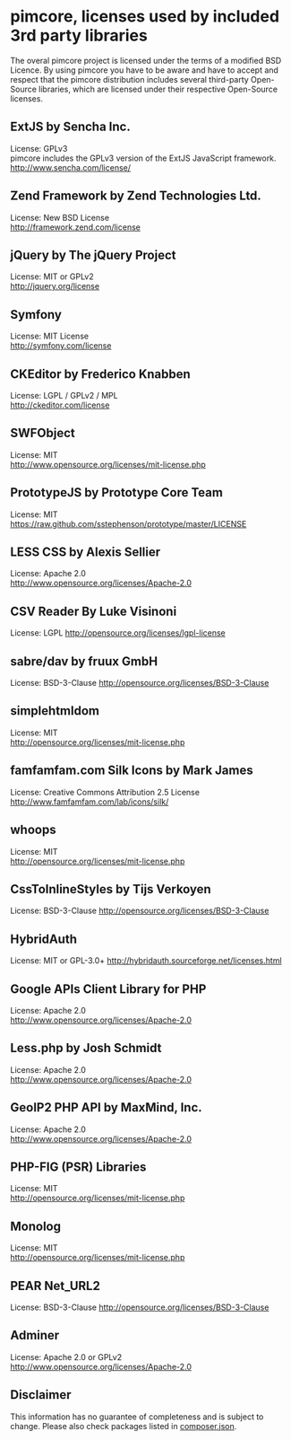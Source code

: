 # pimcore, licenses used by included 3rd party libraries

The overal pimcore project is licensed under the terms of a modified BSD Licence. By using pimcore you have to be aware and have to accept and respect that the pimcore distribution includes several third-party Open-Source libraries, which are licensed under their respective Open-Source licenses.


## ExtJS by Sencha Inc.
License: GPLv3  
pimcore includes the GPLv3 version of the ExtJS JavaScript framework.  
http://www.sencha.com/license/  

## Zend Framework by Zend Technologies Ltd.
License: New BSD License  
http://framework.zend.com/license

## jQuery by The jQuery Project
License: MIT or GPLv2  
http://jquery.org/license

## Symfony 
License: MIT License  
http://symfony.com/license

## CKEditor by Frederico Knabben
License: LGPL / GPLv2 / MPL  
http://ckeditor.com/license

## SWFObject
License: MIT  
http://www.opensource.org/licenses/mit-license.php

## PrototypeJS by Prototype Core Team
License: MIT  
https://raw.github.com/sstephenson/prototype/master/LICENSE

## LESS CSS by Alexis Sellier
License: Apache 2.0  
http://www.opensource.org/licenses/Apache-2.0

## CSV Reader By Luke Visinoni
License: LGPL
http://opensource.org/licenses/lgpl-license

## sabre/dav by fruux GmbH
License: BSD-3-Clause
http://opensource.org/licenses/BSD-3-Clause

## simplehtmldom
License: MIT  
http://opensource.org/licenses/mit-license.php

## famfamfam.com Silk Icons by Mark James
License: Creative Commons Attribution 2.5 License 
http://www.famfamfam.com/lab/icons/silk/

## whoops 
License: MIT  
http://opensource.org/licenses/mit-license.php 

## CssToInlineStyles by Tijs Verkoyen
License: BSD-3-Clause
http://opensource.org/licenses/BSD-3-Clause

## HybridAuth
License: MIT or GPL-3.0+
http://hybridauth.sourceforge.net/licenses.html 

## Google APIs Client Library for PHP 
License: Apache 2.0  
http://www.opensource.org/licenses/Apache-2.0

## Less.php by Josh Schmidt 
License: Apache 2.0  
http://www.opensource.org/licenses/Apache-2.0

## GeoIP2 PHP API by MaxMind, Inc.
License: Apache 2.0  
http://www.opensource.org/licenses/Apache-2.0

## PHP-FIG (PSR) Libraries 
License: MIT  
http://opensource.org/licenses/mit-license.php

## Monolog
License: MIT  
http://opensource.org/licenses/mit-license.php

## PEAR Net_URL2 
License: BSD-3-Clause
http://opensource.org/licenses/BSD-3-Clause

## Adminer 
License: Apache 2.0 or GPLv2
http://www.opensource.org/licenses/Apache-2.0

## Disclaimer 
This information has no guarantee of completeness and is subject to change. 
Please also check packages listed in [composer.json](composer.json). 
